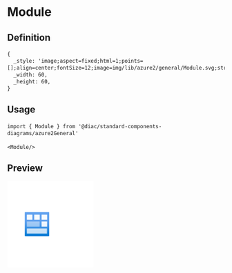 # Module

## Definition

```
{
  _style: 'image;aspect=fixed;html=1;points=[];align=center;fontSize=12;image=img/lib/azure2/general/Module.svg;strokeColor=none;',
  _width: 60,
  _height: 60,
}
```

## Usage

```
import { Module } from '@diac/standard-components-diagrams/azure2General'

<Module/>
```

## Preview

<img src="./module.png" width="200"/>
